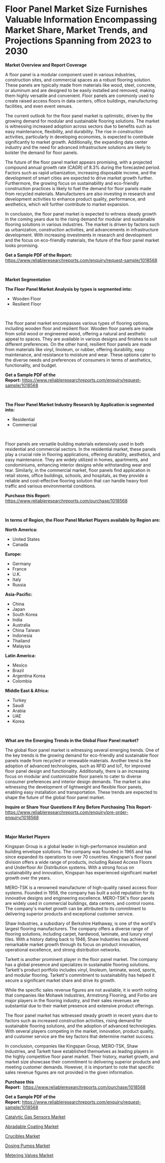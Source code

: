 <p><h1>Floor Panel Market Size Furnishes Valuable Information Encompassing Market Share, Market Trends, and Projections Spanning from 2023 to 2030</h1></p><p><strong>Market Overview and Report Coverage</strong></p>
<p><p>A floor panel is a modular component used in various industries, construction sites, and commercial spaces as a robust flooring solution. These panels are typically made from materials like wood, steel, concrete, or aluminum and are designed to be easily installed and removed, making them highly versatile and convenient. Floor panels are commonly used to create raised access floors in data centers, office buildings, manufacturing facilities, and even event venues.</p><p>The current outlook for the floor panel market is optimistic, driven by the growing demand for modular and sustainable flooring solutions. The market is witnessing increased adoption across sectors due to benefits such as easy maintenance, flexibility, and durability. The rise in construction activities, particularly in developing economies, is expected to contribute significantly to market growth. Additionally, the expanding data center industry and the need for advanced infrastructure solutions are likely to bolster the demand for floor panels.</p><p>The future of the floor panel market appears promising, with a projected compound annual growth rate (CAGR) of 8.3% during the forecasted period. Factors such as rapid urbanization, increasing disposable income, and the development of smart cities are expected to drive market growth further. Furthermore, the growing focus on sustainability and eco-friendly construction practices is likely to fuel the demand for floor panels made from recycled materials. Manufacturers are also investing in research and development activities to enhance product quality, performance, and aesthetics, which will further contribute to market expansion.</p><p>In conclusion, the floor panel market is expected to witness steady growth in the coming years due to the rising demand for modular and sustainable flooring solutions in various industries. The market is driven by factors such as urbanization, construction activities, and advancements in infrastructure development. With increasing investments in research and development and the focus on eco-friendly materials, the future of the floor panel market looks promising.</p></p>
<p><strong>Get a Sample PDF of the Report:</strong> <a href="https://www.reliableresearchreports.com/enquiry/request-sample/1018568">https://www.reliableresearchreports.com/enquiry/request-sample/1018568</a></p>
<p>&nbsp;</p>
<p><strong>Market Segmentation</strong></p>
<p><strong>The Floor Panel Market Analysis by types is segmented into:</strong></p>
<p><ul><li>Wooden Floor</li><li>Resilient Floor</li></ul></p>
<p>&nbsp;</p>
<p><p>The floor panel market encompasses various types of flooring options, including wooden floor and resilient floor. Wooden floor panels are made from solid wood or engineered wood, offering a natural and aesthetic appeal to spaces. They are available in various designs and finishes to suit different preferences. On the other hand, resilient floor panels are made from materials like vinyl, linoleum, or rubber, offering durability, easy maintenance, and resistance to moisture and wear. These options cater to the diverse needs and preferences of consumers in terms of aesthetics, functionality, and budget.</p></p>
<p><strong>Get a Sample PDF of the Report:</strong>&nbsp;<a href="https://www.reliableresearchreports.com/enquiry/request-sample/1018568">https://www.reliableresearchreports.com/enquiry/request-sample/1018568</a></p>
<p>&nbsp;</p>
<p><strong>The Floor Panel Market Industry Research by Application is segmented into:</strong></p>
<p><ul><li>Residential</li><li>Commercial</li></ul></p>
<p>&nbsp;</p>
<p><p>Floor panels are versatile building materials extensively used in both residential and commercial sectors. In the residential market, these panels play a crucial role in flooring applications, offering durability, aesthetics, and easy maintenance. They are widely utilized in homes, apartments, and condominiums, enhancing interior designs while withstanding wear and tear. Similarly, in the commercial market, floor panels find application in retail stores, office buildings, schools, and hospitals, as they provide a reliable and cost-effective flooring solution that can handle heavy foot traffic and various environmental conditions.</p></p>
<p><strong>Purchase this Report:</strong>&nbsp; <a href="https://www.reliableresearchreports.com/purchase/1018568">https://www.reliableresearchreports.com/purchase/1018568</a></p>
<p>&nbsp;</p>
<p><strong>In terms of Region, the Floor Panel Market Players available by Region are:</strong></p>
<p>
    <p> <strong> North America: </strong>
        <ul>
            <li>United States</li>
            <li>Canada</li>
        </ul>
        </p> 
    <p> <strong> Europe: </strong>
        <ul>
            <li>Germany</li>
            <li>France</li>
            <li>U.K.</li>
            <li>Italy</li>
            <li>Russia</li>
        </ul>
        </p> 
    <p> <strong> Asia-Pacific: </strong>
        <ul>
            <li>China</li>
            <li>Japan</li>
            <li>South Korea</li>
            <li>India</li>
            <li>Australia</li>
            <li>China Taiwan</li>
            <li>Indonesia</li>
            <li>Thailand</li>
            <li>Malaysia</li>
        </ul>
        </p> 
    <p> <strong> Latin America: </strong>
        <ul>
            <li>Mexico</li>
            <li>Brazil</li>
            <li>Argentina Korea</li>
            <li>Colombia</li>
        </ul>
        </p> 
    <p> <strong> Middle East & Africa: </strong>
        <ul>
            <li>Turkey</li>
            <li>Saudi</li>
            <li>Arabia</li>
            <li>UAE</li>
            <li>Korea</li>
        </ul>
    </p>
    </p>
<p>&nbsp;</p>
<p><strong>What are the Emerging Trends in the Global Floor Panel market?</strong></p>
<p><p>The global floor panel market is witnessing several emerging trends. One of the key trends is the growing demand for eco-friendly and sustainable floor panels made from recycled or renewable materials. Another trend is the adoption of advanced technologies, such as RFID and IoT, for improved floor panel design and functionality. Additionally, there is an increasing focus on modular and customizable floor panels to cater to diverse consumer preferences and interior design demands. The market is also witnessing the development of lightweight and flexible floor panels, enabling easy installation and transportation. These trends are expected to shape the future of the global floor panel market.</p></p>
<p><strong>Inquire or Share Your Questions If Any Before Purchasing This Report</strong>- <a href="https://www.reliableresearchreports.com/enquiry/pre-order-enquiry/1018568">https://www.reliableresearchreports.com/enquiry/pre-order-enquiry/1018568</a></p>
<p>&nbsp;</p>
<p><strong>Major Market Players</strong></p>
<p><p>Kingspan Group is a global leader in high-performance insulation and building envelope solutions. The company was founded in 1965 and has since expanded its operations to over 70 countries. Kingspan's floor panel division offers a wide range of products, including Raised Access Floors and Underfloor Air Distribution systems. With a strong focus on sustainability and innovation, Kingspan has experienced significant market growth over the years.</p><p>MERO-TSK is a renowned manufacturer of high-quality raised access floor systems. Founded in 1958, the company has built a solid reputation for its innovative designs and engineering excellence. MERO-TSK's floor panels are widely used in commercial buildings, data centers, and control rooms. The company's market growth can be attributed to its commitment to delivering superior products and exceptional customer service.</p><p>Shaw Industries, a subsidiary of Berkshire Hathaway, is one of the world's largest flooring manufacturers. The company offers a diverse range of flooring solutions, including carpet, hardwood, laminate, and luxury vinyl tiles. With a history dating back to 1946, Shaw Industries has achieved remarkable market growth through its focus on product innovation, operational excellence, and strong distribution networks.</p><p>Tarkett is another prominent player in the floor panel market. The company has a global presence and specializes in sustainable flooring solutions. Tarkett's product portfolio includes vinyl, linoleum, laminate, wood, sports, and modular flooring. Tarkett's commitment to sustainability has helped it secure a significant market share and drive its growth.</p><p>While the specific sales revenue figures are not available, it is worth noting that companies like Mohawk Industries, Armstrong Flooring, and Forbo are major players in the flooring industry, and their sales revenues are substantial due to their market presence and extensive product offerings.</p><p>The floor panel market has witnessed steady growth in recent years due to factors such as increased construction activities, rising demand for sustainable flooring solutions, and the adoption of advanced technologies. With several players competing in the market, innovation, product quality, and customer service are the key factors that determine market success.</p><p>In conclusion, companies like Kingspan Group, MERO-TSK, Shaw Industries, and Tarkett have established themselves as leading players in the highly competitive floor panel market. Their history, market growth, and market size showcase their commitment to delivering superior products and meeting customer demands. However, it is important to note that specific sales revenue figures are not provided in the given information.</p></p>
<p><strong>Purchase this Report:</strong>&nbsp;&nbsp;<a href="https://www.reliableresearchreports.com/purchase/1018568">https://www.reliableresearchreports.com/purchase/1018568</a></p>
<p></p>
<p><strong>Get a Sample PDF of the Report:</strong>&nbsp;<a href="https://www.reliableresearchreports.com/enquiry/request-sample/1018568">https://www.reliableresearchreports.com/enquiry/request-sample/1018568</a></p>
<p><p><a href="https://medium.com/@judyhunter52/catalytic-gas-sensors-market-outlook-industry-overview-and-forecast-2023-to-2030-b315252f2cae">Catalytic Gas Sensors Market</a></p><p><a href="https://github.com/RoccoManning/Market-Research-Report-List-2/blob/main/abradable-coating-market.md">Abradable Coating Market</a></p><p><a href="https://medium.com/@heatherhall44/crucibles-market-report-reveals-the-latest-trends-and-growth-opportunities-of-this-market-5dc351435cce">Crucibles Market</a></p><p><a href="https://medium.com/@melissaarnold2022/dosing-pumps-market-comprehensive-assessment-by-type-application-and-geography-c0197866b9e6">Dosing Pumps Market</a></p><p><a href="https://medium.com/@jessicaelliott65/metering-valves-market-insights-into-market-cagr-market-trends-and-growth-strategies-c071552325af">Metering Valves Market</a></p></p>
